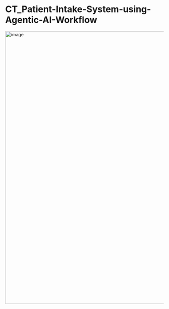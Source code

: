 # CT_Patient-Intake-System-using-Agentic-AI-Workflow

<img width="1918" height="867" alt="image" src="https://github.com/user-attachments/assets/41b5ffbf-5da4-4a8d-acd6-0e39218f6fba" />
